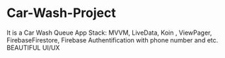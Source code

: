# Car-Wash-Project
It is a Car Wash Queue App
Stack: MVVM, LiveData, Koin , ViewPager, FirebaseFirestore, Firebase Authentification with phone number and etc.
BEAUTIFUL UI/UX 
